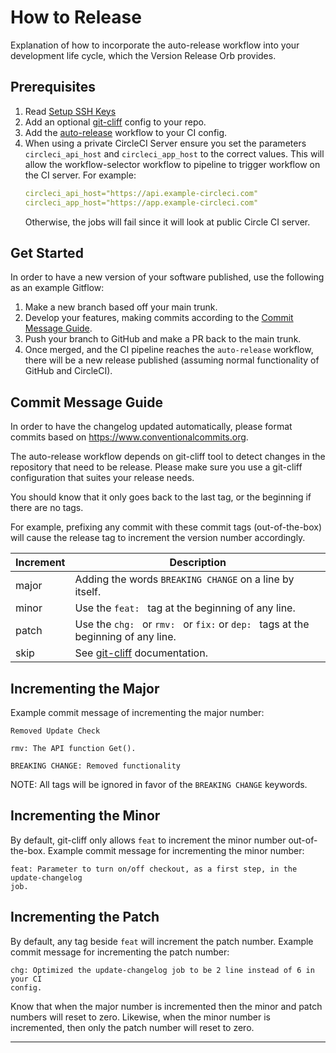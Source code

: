 # How to Release

Explanation of how to incorporate the auto-release workflow into your
development life cycle, which the Version Release Orb provides.

## Prerequisites

1. Read [Setup SSH Keys](/docs/setup-keys.md)
2. Add an optional [git-cliff] config to your repo.
3. Add the [auto-release] workflow to your CI config.
4. When using a private CircleCI Server ensure you set the parameters
   `circleci_api_host` and `circleci_app_host` to the correct values. This will
   allow the workflow-selector workflow to pipeline to trigger workflow on the
   CI server. For example:
   ```yaml
   circleci_api_host="https://api.example-circleci.com"
   circleci_app_host="https://app.example-circleci.com"
   ```
   Otherwise, the jobs will fail since it will look at public Circle CI server.

## Get Started

In order to have a new version of your software published, use the following as
an example Gitflow:

1. Make a new branch based off your main trunk.
2. Develop your features, making commits according to the
   [Commit Message Guide](#commit-message-guide).
3. Push your branch to GitHub and make a PR back to the main trunk.
4. Once merged, and the CI pipeline reaches the `auto-release` workflow, there
   will be a new release published (assuming normal functionality of GitHub and
   CircleCI).

## Commit Message Guide

In order to have the changelog updated automatically, please format commits
based on https://www.conventionalcommits.org.

The auto-release workflow depends on git-cliff tool to detect changes in the
repository that need to be release. Please make sure you use a git-cliff
configuration that suites your release needs.

You should know that it only goes back to the last tag, or the beginning if
there are no tags.

For example, prefixing any commit with these commit tags (out-of-the-box) will
cause the release tag to increment the version number accordingly.

| Increment | Description                                                                        |
|-----------|------------------------------------------------------------------------------------|
| major     | Adding the words `BREAKING CHANGE` on a line by itself.                            |
| minor     | Use the `feat: ` tag at the beginning of any line.                                 |
| patch     | Use the `chg: ` or `rmv: ` or `fix:` or `dep: ` tags at the beginning of any line. |
| skip      | See [git-cliff] documentation.                                                     |

## Incrementing the Major

Example commit message of incrementing the major number:

```text
Removed Update Check

rmv: The API function Get().

BREAKING CHANGE: Removed functionality
```

NOTE: All tags will be ignored in favor of the `BREAKING CHANGE` keywords.

## Incrementing the Minor

By default, git-cliff only allows `feat` to increment the minor number
out-of-the-box. Example commit message for incrementing the minor number:

```text
feat: Parameter to turn on/off checkout, as a first step, in the update-changelog
job.
```

## Incrementing the Patch

By default, any tag beside `feat` will increment the patch number.
Example commit message for incrementing the patch number:

```text
chg: Optimized the update-changelog job to be 2 line instead of 6 in your CI
config.
```

Know that when the major number is incremented then the minor and patch numbers
will reset to zero. Likewise, when the minor number is incremented, then only
the patch number will reset to zero.

---

[auto-release]: https://circleci.com/developer/orbs/orb/kohirens/version-release#usage-auto-release
[git-cliff]: https://git-cliff.org/docs/configuration
